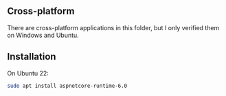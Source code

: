 
## Cross-platform

There are cross-platform applications in this folder,
but I only verified them on Windows and Ubuntu.


## Installation



On Ubuntu 22:


```bash
sudo apt install aspnetcore-runtime-6.0
```
